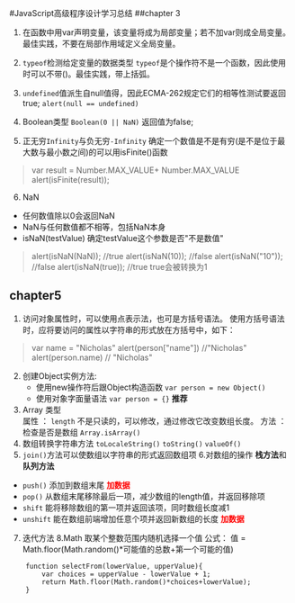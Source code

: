 #JavaScript高级程序设计学习总结
##chapter 3
1. 在函数中用var声明变量，该变量将成为局部变量；若不加var则成全局变量。最佳实践，不要在局部作用域定义全局变量。

2. `typeof`检测给定变量的数据类型
 `typeof`是个操作符不是一个函数，因此使用时可以不带()。最佳实践，带上括弧。
3. `undefined`值派生自null值得，因此ECMA-262规定它们的相等性测试要返回true;
`alert(null == undefined)`
4. Boolean类型 `Boolean(0 || NaN)` 返回值为false;
5. 正无穷`Infinity`与负无穷`-Infinity`
确定一个数值是不是有穷(是不是位于最大数与最小数之间)的可以用isFinite()函数
> var result = Number.MAX_VALUE+ Number.MAX_VALUE 
alert(isFinite(result));

6. NaN
  - 任何数值除以0会返回NaN
  - NaN与任何数值都不相等，包括NaN本身
  - isNaN(testValue)  确定testValue这个参数是否"不是数值" 
   > alert(isNaN(NaN));  //true
   alert(isNaN(10));    //false
alert(isNaN("10"));     //false
alert(isNaN(true));   //true   true会被转换为1

## chapter5
1. 访问对象属性时，可以使用点表示法，也可是方括号语法。
使用方括号语法时，应将要访问的属性以字符串的形式放在方括号中，如下：
> var name = "Nicholas" 
alert(person["name"])     //"Nicholas"
alert(person.name)    // "Nicholas"
2. 创建Object实例方法:
	- 使用new操作符后跟Object构造函数   `var person = new Object()`
	- 使用对象字面量语法   `var person = {}`        **推荐**
3. Array 类型   
属性 ：  `length`   不是只读的，可以修改，通过修改它改变数组长度。 
方法 ： 检查是否是数组   `Array.isArray()`
4. 数组转换字符串方法
  `toLocaleString()` `toString()` `valueOf()`
5. `join()`方法可以使数组以字符串的形式返回数组项
6.对数组的操作  **栈方法**和**队列方法**
  - `push()` 添加到数组末尾                  <span style="color:red">**加数据**</span>
  - `pop()` 从数组末尾移除最后一项，减少数组的length值，并返回移除项
  - `shift` 能将移除数组的第一项并返回该项，同时数组长度减1
  - `unshift` 能在数组前端增加任意个项并返回新数组的长度   <span style="color:red">**加数据**</span>
7. 迭代方法
8.Math   取某个整数范围内随机选择一个值
   公式： 值 = Math.floor(Math.random()*可能值的总数+第一个可能的值)
```
	function selectFrom(lowerValue, upperValue){
		var choices = upperValue - lowerValue + 1;
		return Math.floor(Math.random()*choices+lowerValue);
	}
```



